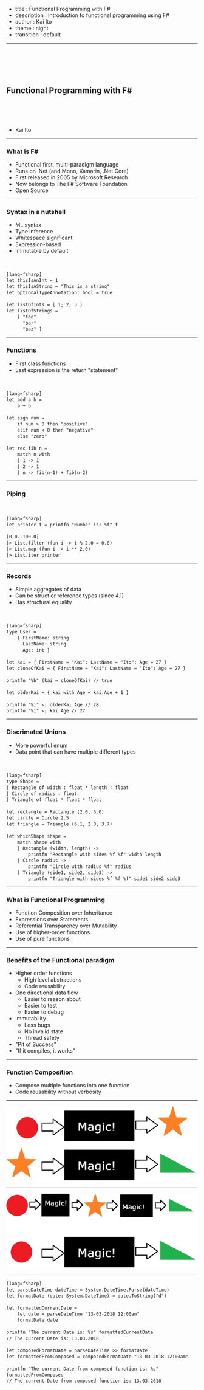 - title : Functional Programming with F#
- description : Introduction to functional programming using F#
- author : Kai Ito
- theme : night
- transition : default

***

<br /><br /><br /><br />

## Functional Programming with F#

<br /><br /><br />

* Kai Ito

***

### What is F#

* Functional first, multi-paradigm language
* Runs on .Net (and Mono, Xamarin, .Net Core)
* First released in 2005 by Microsoft Research
* Now belongs to The F# Software Foundation
* Open Source

---

### Syntax in a nutshell

* ML syntax
* Type inference
* Whitespace significant
* Expression-based
* Immutable by default

<br />

    [lang=fsharp]
    let thisIsAnInt = 1
    let thisIsAString = "This is a string"
    let optionalTypeAnnotation: bool = true

    let listOfInts = [ 1; 2; 3 ]
    let listOfStrings =
        [ "foo"
          "bar"
          "baz" ]

---

### Functions

* First class functions
* Last expression is the return "statement"

<br />

    [lang=fsharp]
    let add a b =
        a + b

    let sign num =
        if num > 0 then "positive"
        elif num < 0 then "negative"
        else "zero"

    let rec fib n =
        match n with
        | 1 -> 1
        | 2 -> 1
        | n -> fib(n-1) + fib(n-2)

---

### Piping

<br />

    [lang=fsharp]
    let printer f = printfn "Number is: %f" f

    [0.0..100.0]
    |> List.filter (fun i -> i % 2.0 = 0.0)
    |> List.map (fun i -> i ** 2.0)
    |> List.iter printer

---

### Records

* Simple aggregates of data
* Can be struct or reference types (since 4.1)
* Has structural equality

<br />

    [lang=fsharp]
    type User =
        { FirstName: string
          LastName: string
          Age: int }

    let kai = { FirstName = "Kai"; LastName = "Ito"; Age = 27 }
    let cloneOfKai = { FirstName = "Kai"; LastName = "Ito"; Age = 27 }

    printfn "%b" (kai = cloneOfKai) // true

    let olderKai = { kai with Age = kai.Age + 1 }

    printfn "%i" <| olderKai.Age // 28
    printfn "%i" <| kai.Age // 27

---

### Discrimated Unions

* More powerful enum
* Data point that can have multiple different types

<br />

    [lang=fsharp]
    type Shape =
    | Rectangle of width : float * length : float
    | Circle of radius : float
    | Triangle of float * float * float

    let rectangle = Rectangle (2.0, 5.0)
    let circle = Circle 2.5
    let triangle = Triangle (6.1, 2.0, 3.7)

    let whichShape shape =
        match shape with
        | Rectangle (width, length) ->
            printfn "Rectangle with sides %f %f" width length
        | Circle radius ->
            printfn "Circle with radius %f" radius
        | Triangle (side1, side2, side3) ->
            printfn "Triangle with sides %f %f %f" side1 side2 side3

***

### What is Functional Programming

* Function Composition over Inheritance
* Expressions over Statements
* Referential Transparency over Mutability
* Use of higher-order functions
* Use of pure functions

---

### Benefits of the Functional paradigm

* Higher order functions
  * High level abstractions
  * Code reusability
* One directional data flow
  * Easier to reason about
  * Easier to test
  * Easier to debug
* Immutability
  * Less bugs
  * No invalid state
  * Thread safety
* "Pit of Success"
* "If it compiles, it works"

***

### Function Composition
* Compose multiple functions into one function
* Code reusability without verbosity

---

<img src="images/TwoSeparateFunctions.jpg" />

---

<img src="images/ComposedFunction.jpg" />

---

    [lang=fsharp]
    let parseDateTime dateTime = System.DateTime.Parse(dateTime)
    let formatDate (date: System.DateTime) = date.ToString("d")

    let formattedCurrentDate =
        let date = parseDateTime "13-03-2018 12:00am"
        formatDate date

    printfn "The current Date is: %s" formattedCurrentDate
    // The current Date is: 13.03.2018

    let composedFormatDate = parseDateTime >> formatDate
    let formattedFromComposed = composedFormatDate "13-03-2018 12:00am"

    printfn "The current Date from composed function is: %s" formattedFromComposed
    // The current Date from composed function is: 13.03.2018

